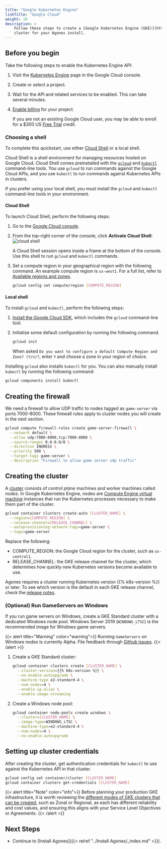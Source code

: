 ```yaml
---
title: "Google Kubernetes Engine"
linkTitle: "Google Cloud"
weight: 10
description: >
    Follow these steps to create a [Google Kubernetes Engine (GKE)](https://cloud.google.com/kubernetes-engine/)
    cluster for your Agones install.
---
```


## Before you begin

Take the following steps to enable the Kubernetes Engine API:

1. Visit the [Kubernetes Engine][kubernetes] page in the Google Cloud console.
1. Create or select a project.
1. Wait for the API and related services to be enabled. This can take several
   minutes.
1. [Enable billing][billing] for your project.

   If you are not an existing Google Cloud user, you may be able to enroll for a $300 US [Free Trial][trial] credit.

[kubernetes]: https://console.cloud.google.com/kubernetes/list
[billing]: https://support.google.com/cloud/answer/6293499#enable-billing
[trial]: https://cloud.google.com/free/

### Choosing a shell

To complete this quickstart, use either [Cloud Shell][cloud-shell] or a local
shell.

Cloud Shell is a shell environment for managing resources hosted on Google
Cloud. Cloud Shell comes preinstalled with the [`gcloud`][gcloud] and
[`kubectl`][kubectl] command-line tools. You use `gcloud` to run commands
against the Google Cloud APIs, and you use `kubectl` to run commands against
Kubernetes APIs in clusters.

If you prefer using your local shell, you must install the `gcloud` and
`kubectl` command-line tools in your environment.

[cloud-shell]: https://cloud.google.com/shell/
[gcloud]: https://cloud.google.com/sdk/gcloud/
[kubectl]: https://kubernetes.io/docs/user-guide/kubectl-overview/

#### Cloud Shell

To launch Cloud Shell, perform the following steps:

1.  Go to the [Google Cloud console][cloud].
1.  From the top-right corner of the console, click
    **Activate Cloud Shell**: ![cloud shell](../../../../images/cloud-shell.png)

    A Cloud Shell session opens inside a frame at the bottom of the console. Use this shell to run `gcloud` and `kubectl` commands.
1.  Set a compute region in your geographical region with the following
    command. An example compute region is `us-west1`. For a full list, refer to
    [Available regions and zones][zones].

    ```bash
    gcloud config set compute/region [COMPUTE_REGION]
    ```

[cloud]: https://console.cloud.google.com/home/dashboard
[zones]: https://cloud.google.com/compute/docs/regions-zones/#available

#### Local shell

To install `gcloud` and `kubectl`, perform the following steps:

1. [Install the Google Cloud SDK][gcloud-install], which includes the `gcloud`
   command-line tool.
1. Initialize some default configuration by running the following command.
   
   ```bash
   gcloud init
   ```
   When asked `Do you want to configure a default Compute Region and Zone? (Y/n)?`, enter `Y` and choose a zone in your region of choice.

Installing `gcloud` also installs `kubectl` for you. You can also manually
install `kubectl` by running the following command:

```bash
gcloud components install kubectl
```

[gcloud-install]: https://cloud.google.com/sdk/docs/quickstarts

## Creating the firewall

We need a firewall to allow UDP traffic to nodes tagged as `game-server` via ports 7000-8000. These firewall rules apply to cluster nodes you will create in the
next section.

```bash
gcloud compute firewall-rules create game-server-firewall \
  --network default \
  --allow udp:7000-8000,tcp:7000-8000 \
  --source-ranges 0.0.0.0/0 \
  --direction INGRESS \
  --priority 500 \
  --target-tags game-server \
  --description "Firewall to allow game server udp traffic"
```

## Creating the cluster

A [cluster][cluster] consists of *control plane* machines and worker machines
called *nodes*. In Google Kubernetes Engine, nodes are
[Compute Engine virtual machine][vms] instances that run the Kubernetes
processes necessary to make them part of the cluster.

```bash
gcloud container clusters create-auto [CLUSTER_NAME] \
  --region=[COMPUTE_REGION] \
  --release-channel=[RELEASE_CHANNEL] \
  --autoprovisioning-network-tags=game-server \
  --tags=game-server
```
Replace the following:

*  COMPUTE_REGION: the Google Cloud region for the cluster, such as
  `us-central1`.
*  RELEASE_CHANNEL: the GKE release channel for the cluster, which determines
   how quickly new Kubernetes versions become available to use.

Agones requires a cluster running Kubernetes version {{% k8s-version %}} or
later. To see which version is the default in each GKE release channel, check
the
[release notes](https://cloud.google.com/kubernetes-engine/docs/release-notes#current_versions).

### (Optional) Run GameServers on Windows

If you run game servers on Windows, create a GKE Standard cluster with a
dedicated Windows node pool. Windows Server 2019 (`WINDOWS_LTSC`) is the
recommended image for Windows game servers.

{{< alert title="Warning" color="warning">}}
Running `GameServers` on Windows nodes is currently Alpha. File feedback
through [Github issues](https://github.com/googleforgames/agones/issues).
{{< /alert >}}

1.  Create a GKE Standard cluster:

    ```bash
    gcloud container clusters create [CLUSTER_NAME] \
      --cluster-version={{% k8s-version %}} \
      --no-enable-autoupgrade \
      --machine-type e2-standard-4 \
      --num-nodes=4 \
      --enable-ip-alias \
      --enable-image-streaming
    ```

1.  Create a Windows node pool:

    ```bash
    gcloud container node-pools create windows \
      --cluster=[CLUSTER_NAME] \
      --image-type=WINDOWS_LTSC \
      --machine-type=e2-standard-4 \
      --num-nodes=4 \
      --no-enable-autoupgrade
    ```

## Setting up cluster credentials

After creating the cluster, get authentication credentials for `kubectl` to
use against the Kubernetes API in that cluster.

```bash
gcloud config set container/cluster [CLUSTER_NAME]
gcloud container clusters get-credentials [CLUSTER_NAME]
```

[cluster]: https://cloud.google.com/kubernetes-engine/docs/concepts/cluster-architecture
[vms]: https://cloud.google.com/compute/docs/instances/


{{< alert title="Note" color="info">}}
Before planning your production GKE infrastructure, it is worth reviewing the
[different modes of GKE clusters that can be created](https://cloud.google.com/kubernetes-engine/docs/concepts/choose-cluster-mode),
such as Zonal or Regional, as each has different reliability and cost values, and ensuring this aligns with your
Service Level Objectives or Agreements.
{{< /alert >}}

## Next Steps

- Continue to [Install Agones]({{< relref "../Install Agones/_index.md" >}}).
